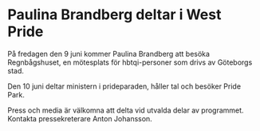 # Paulina Brandberg deltar i West Pride

På fredagen den 9 juni kommer Paulina Brandberg att besöka Regnbågshuset, en mötesplats för hbtqi\-personer som drivs av Göteborgs stad.

Den 10 juni deltar ministern i prideparaden, håller tal och besöker Pride Park.

Press och media är välkomna att delta vid utvalda delar av programmet. Kontakta pressekreterare Anton Johansson.
